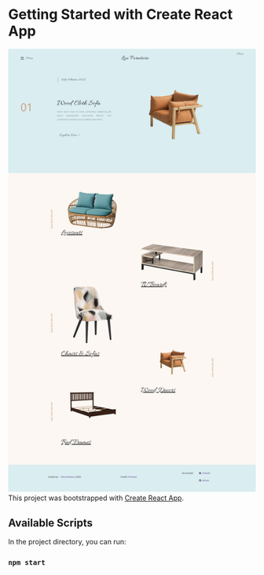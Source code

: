 # Getting Started with Create React App
![Alt text](/screenshot.png?raw=true "Optional Title")
This project was bootstrapped with [Create React App](https://github.com/facebook/create-react-app).

## Available Scripts

In the project directory, you can run:

### `npm start`

